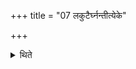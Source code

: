 +++
title = "07 लकुटैर्घ्नन्तीत्येके"

+++

<details><summary>थिते</summary>

लकुटैर्घ्नन्तीत्येके ७
</details>
